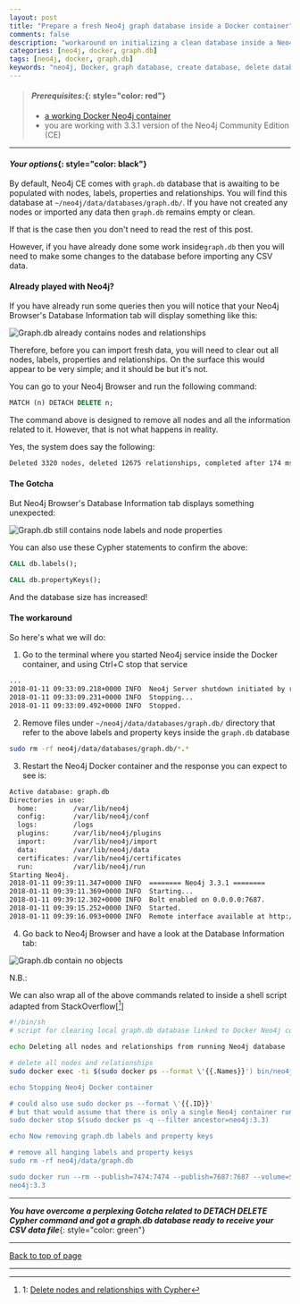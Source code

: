 ```yaml
---
layout: post
title: "Prepare a fresh Neo4j graph database inside a Docker container"
comments: false
description: "workaround on initializing a clean database inside a Neo4j container in Docker"
categories: [neo4j, docker, graph.db]
tags: [neo4j, docker, graph.db]
keywords: "neo4j, Docker, graph database, create database, delete database, Docker container, workaround"
---
```


> #### *Prerequisites:*{: style="color: red"}
> - [a working Docker Neo4j container](/2018/Docker-Neo4j-container-setup/)
> - you are working with 3.3.1 version of the Neo4j Community Edition (CE)

---

#### *Your options*{: style="color: black"}

By default, Neo4j CE comes with `graph.db` database that is awaiting to be populated with nodes, labels, properties and relationships. You will find this database at `~/neo4j/data/databases/graph.db/`. If you have not created any nodes or imported any data then `graph.db` remains empty or clean.

If that is the case then you don't need to read the rest of this post.

However, if you have already done some work inside`graph.db` then you will need to make some changes to the database before importing any CSV data.

#### Already played with Neo4j? ####

If you have already run some queries then you will notice that your Neo4j Browser's Database Information tab will display
something like this:

![Graph.db already contains nodes and relationships](/assets/images/graph_nodes_present.png)

Therefore, before you can import fresh data, you will need to clear out all nodes, labels, properties and relationships. On the surface this would appear to be very simple; and it should be but it's not.

You can go to your Neo4j Browser and run the following command:
```sql
MATCH (n) DETACH DELETE n;
```
The command above is designed to remove all nodes and all the information related to it. However, that is not what happens in reality.

Yes, the system does say the following:
```bash
Deleted 3320 nodes, deleted 12675 relationships, completed after 174 ms.
```
#### The Gotcha #### 

But Neo4j Browser's Database Information tab displays something unexpected:

![Graph.db still contains node labels and node properties](/assets/images/labels_properties_still_there.png)

You can also use these Cypher statements to confirm the above:
```sql
CALL db.labels();
```
```sql
CALL db.propertyKeys();
```

And the database size has increased!

#### The workaround

So here's what we will do:

1. Go to the terminal where you started Neo4j service inside the Docker container, and using Ctrl+C stop that service
```bash
...
2018-01-11 09:33:09.218+0000 INFO  Neo4j Server shutdown initiated by request                                   
2018-01-11 09:33:09.231+0000 INFO  Stopping...                                                                                               
2018-01-11 09:33:09.492+0000 INFO  Stopped.
```

2. Remove files under `~/neo4j/data/databases/graph.db/` directory that refer to the above labels and property keys inside the `graph.db` database
```bash
sudo rm -rf neo4j/data/databases/graph.db/*.*
```

3. Restart the Neo4j Docker container and the response you can expect to see is:
```bash
Active database: graph.db                                                                                                                  
Directories in use:                                                                                                                        
  home:         /var/lib/neo4j                                                                                                             
  config:       /var/lib/neo4j/conf                                                                                                        
  logs:         /logs                                                                                                                      
  plugins:      /var/lib/neo4j/plugins                                                                                   
  import:       /var/lib/neo4j/import                                                                                   
  data:         /var/lib/neo4j/data                                                                             
  certificates: /var/lib/neo4j/certificates                                                                     
  run:          /var/lib/neo4j/run                                                                              
Starting Neo4j.                                                                                                      
2018-01-11 09:39:11.347+0000 INFO  ======== Neo4j 3.3.1 ========                                                
2018-01-11 09:39:11.369+0000 INFO  Starting...                                                                  
2018-01-11 09:39:12.302+0000 INFO  Bolt enabled on 0.0.0.0:7687.                                                
2018-01-11 09:39:15.252+0000 INFO  Started.                                                                     
2018-01-11 09:39:16.093+0000 INFO  Remote interface available at http://localhost:7474/
```

4. Go back to Neo4j Browser and have a look at the Database Information tab:

![Graph.db contain no objects](/assets/images/clean_graph_db_database.png)

N.B.:

We can also wrap all of the above commands related to inside a shell script adapted from StackOverflow[[^1]]
```bash
#!/bin/sh
# script for clearing local graph.db database linked to Docker Neo4j container

echo Deleting all nodes and relationships from running Neo4j database

# delete all nodes and relationships
sudo docker exec -ti $(sudo docker ps --format \'{{.Names}}') bin/neo4j-shell -c "MATCH (n) DETACH DELETE n;"

echo Stopping Neo4j Docker container

# could also use sudo docker ps --format \'{{.ID}}' 
# but that would assume that there is only a single Neo4j container running
sudo docker stop $(sudo docker ps -q --filter ancestor=neo4j:3.3)

echo Now removing graph.db labels and property keys

# remove all hanging labels and property kesys
sudo rm -rf neo4j/data/graph.db

sudo docker run --rm --publish=7474:7474 --publish=7687:7687 --volume=$HOME/neo4j/data:/data --volume=$HOME/neo4j/logs:/logs --volume=$HOME/neo4j/import:/var/lib/neo4j/import --volume=$HOME/neo4j/conf:/var/lib/neo4j/conf \
neo4j:3.3

```

---
***You have overcome a perplexing Gotcha related to DETACH DELETE Cypher command and got a graph.db database ready to receive your CSV data file***{: style="color: green"}

---
[Back to top of page](#)

---
[^1]: 1: [Delete nodes and relationships with Cypher](https://stackoverflow.com/questions/29711757/best-way-to-delete-all-nodes-and-relationships-in-cypher/29715865)

